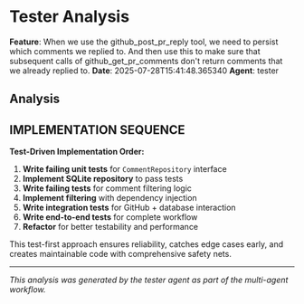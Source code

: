 # Tester Analysis

**Feature**: When we use the github_post_pr_reply tool, we need to persist which comments we replied to. And then use this to make sure that subsequent calls of github_get_pr_comments don't return comments that we already replied to.
**Date**: 2025-07-28T15:41:48.365340
**Agent**: tester

## Analysis

## IMPLEMENTATION SEQUENCE

**Test-Driven Implementation Order:**
1. **Write failing unit tests** for `CommentRepository` interface
2. **Implement SQLite repository** to pass tests  
3. **Write failing tests** for comment filtering logic
4. **Implement filtering** with dependency injection
5. **Write integration tests** for GitHub + database interaction
6. **Write end-to-end tests** for complete workflow
7. **Refactor** for better testability and performance

This test-first approach ensures reliability, catches edge cases early, and creates maintainable code with comprehensive safety nets.

---
*This analysis was generated by the tester agent as part of the multi-agent workflow.*
